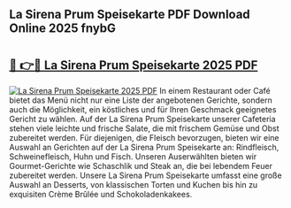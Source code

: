 ## La Sirena Prum Speisekarte PDF Download Online 2025 fnybG

# <h2><a href="http://gc7f2ix.nevu.top/?p=La+Sirena+Prum+Speisekarte">🔗 👉🔴 La Sirena Prum Speisekarte 2025 PDF</a></h2>

[![La Sirena Prum Speisekarte 2025 PDF](https://i.imgur.com/dBaPXMq.png)](http://gc7f2ix.nevu.top/?p=La+Sirena+Prum+Speisekarte)
In einem Restaurant oder Café bietet das Menü nicht nur eine Liste der angebotenen Gerichte, sondern auch die Möglichkeit, ein köstliches und für Ihren Geschmack geeignetes Gericht zu wählen. Auf der La Sirena Prum Speisekarte unserer Cafeteria stehen viele leichte und frische Salate, die mit frischem Gemüse und Obst zubereitet werden. Für diejenigen, die Fleisch bevorzugen, bieten wir eine Auswahl an Gerichten auf der La Sirena Prum Speisekarte an: Rindfleisch, Schweinefleisch, Huhn und Fisch. Unseren Auserwählten bieten wir Gourmet-Gerichte wie Schaschlik und Steak an, die bei lebendem Feuer zubereitet werden. Unsere La Sirena Prum Speisekarte umfasst eine große Auswahl an Desserts, von klassischen Torten und Kuchen bis hin zu exquisiten Crème Brûlée und Schokoladenkakees.
